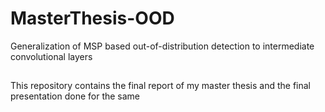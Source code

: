 # MasterThesis-OOD
Generalization of MSP based out-of-distribution detection to intermediate convolutional layers

##

This repository contains the final report of my master thesis and the final presentation done for the same
